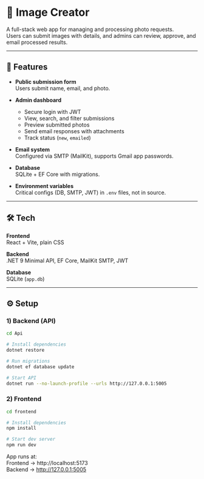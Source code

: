 # 📸 Image Creator

A full-stack web app for managing and processing photo requests.  
Users can submit images with details, and admins can review, approve, and email processed results.

---

## 🚀 Features

- **Public submission form**  
  Users submit name, email, and photo.

- **Admin dashboard**  
  - Secure login with JWT  
  - View, search, and filter submissions  
  - Preview submitted photos  
  - Send email responses with attachments  
  - Track status (`new`, `emailed`)  

- **Email system**  
  Configured via SMTP (MailKit), supports Gmail app passwords.  

- **Database**  
  SQLite + EF Core with migrations.

- **Environment variables**  
  Critical configs (DB, SMTP, JWT) in `.env` files, not in source.

---

## 🛠 Tech

**Frontend**  
React + Vite, plain CSS

**Backend**  
.NET 9 Minimal API, EF Core, MailKit SMTP, JWT

**Database**  
SQLite (`app.db`)

---

## ⚙️ Setup

### 1) Backend (API)
```sh
cd Api

# Install dependencies
dotnet restore

# Run migrations
dotnet ef database update

# Start API
dotnet run --no-launch-profile --urls http://127.0.0.1:5005
```

### 2) Frontend
```sh
cd frontend

# Install dependencies
npm install

# Start dev server
npm run dev
```

App runs at:  
Frontend → http://localhost:5173  
Backend → http://127.0.0.1:5005
